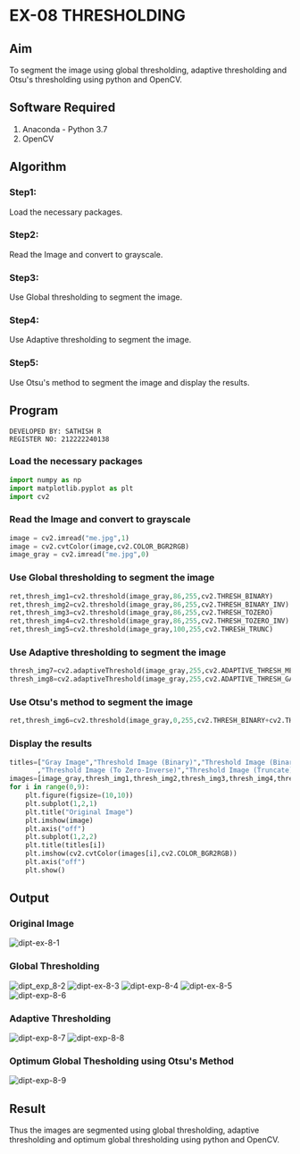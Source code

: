 # EX-08 THRESHOLDING
## Aim
To segment the image using global thresholding, adaptive thresholding and Otsu's thresholding using python and OpenCV.

## Software Required
1. Anaconda - Python 3.7
2. OpenCV

## Algorithm
### Step1:
Load the necessary packages.
### Step2:
Read the Image and convert to grayscale.
### Step3:
Use Global thresholding to segment the image.
### Step4:
Use Adaptive thresholding to segment the image.
### Step5:
Use Otsu's method to segment the image and display the results.
## Program
```
DEVELOPED BY: SATHISH R
REGISTER NO: 212222240138
```
### Load the necessary packages
```python
import numpy as np
import matplotlib.pyplot as plt
import cv2
```
### Read the Image and convert to grayscale
```python
image = cv2.imread("me.jpg",1)
image = cv2.cvtColor(image,cv2.COLOR_BGR2RGB)
image_gray = cv2.imread("me.jpg",0)
```
### Use Global thresholding to segment the image
```python
ret,thresh_img1=cv2.threshold(image_gray,86,255,cv2.THRESH_BINARY)
ret,thresh_img2=cv2.threshold(image_gray,86,255,cv2.THRESH_BINARY_INV)
ret,thresh_img3=cv2.threshold(image_gray,86,255,cv2.THRESH_TOZERO)
ret,thresh_img4=cv2.threshold(image_gray,86,255,cv2.THRESH_TOZERO_INV)
ret,thresh_img5=cv2.threshold(image_gray,100,255,cv2.THRESH_TRUNC)
```
### Use Adaptive thresholding to segment the image
```python
thresh_img7=cv2.adaptiveThreshold(image_gray,255,cv2.ADAPTIVE_THRESH_MEAN_C,cv2.THRESH_BINARY,11,2)
thresh_img8=cv2.adaptiveThreshold(image_gray,255,cv2.ADAPTIVE_THRESH_GAUSSIAN_C,cv2.THRESH_BINARY,11,2)
```
### Use Otsu's method to segment the image 
```python
ret,thresh_img6=cv2.threshold(image_gray,0,255,cv2.THRESH_BINARY+cv2.THRESH_OTSU)
```
### Display the results
```python
titles=["Gray Image","Threshold Image (Binary)","Threshold Image (Binary Inverse)","Threshold Image (To Zero)"
       ,"Threshold Image (To Zero-Inverse)","Threshold Image (Truncate)","Otsu","Adaptive Threshold (Mean)","Adaptive Threshold (Gaussian)"]
images=[image_gray,thresh_img1,thresh_img2,thresh_img3,thresh_img4,thresh_img5,thresh_img6,thresh_img7,thresh_img8]
for i in range(0,9):
    plt.figure(figsize=(10,10))
    plt.subplot(1,2,1)
    plt.title("Original Image")
    plt.imshow(image)
    plt.axis("off")
    plt.subplot(1,2,2)
    plt.title(titles[i])
    plt.imshow(cv2.cvtColor(images[i],cv2.COLOR_BGR2RGB))
    plt.axis("off")
    plt.show()
```
## Output
### Original Image
![dipt-ex-8-1](https://github.com/r-sathish-02/THRESHOLDING-/assets/118787261/4deb48ac-6422-4dba-ae6a-db6d3877b419)


### Global Thresholding
![dipt_exp_8-2](https://github.com/r-sathish-02/THRESHOLDING-/assets/118787261/ba8db646-d71e-4832-8679-005bb41b2ab3)
![dipt-ex-8-3](https://github.com/r-sathish-02/THRESHOLDING-/assets/118787261/eace1834-d9ed-4c22-855a-dcdbd3eec487)
![dipt-exp-8-4](https://github.com/r-sathish-02/THRESHOLDING-/assets/118787261/8a8d0b4f-958e-40e4-ac15-9045d4c71fc8)
![dipt-ex-8-5](https://github.com/r-sathish-02/THRESHOLDING-/assets/118787261/52663d0a-05f0-4272-afcb-87877d014978)
![dipt-exp-8-6](https://github.com/r-sathish-02/THRESHOLDING-/assets/118787261/ee723e75-dac5-47f3-917c-4b50b80bcece)




### Adaptive Thresholding
![dipt-exp-8-7](https://github.com/r-sathish-02/THRESHOLDING-/assets/118787261/80694b93-6cae-49c2-a852-6cc56c2bfcb2)
![dipt-exp-8-8](https://github.com/r-sathish-02/THRESHOLDING-/assets/118787261/7d6c32f9-8606-474e-bd42-c46cdbbb53df)



### Optimum Global Thesholding using Otsu's Method
![dipt-exp-8-9](https://github.com/r-sathish-02/THRESHOLDING-/assets/118787261/99a10eba-728e-4b30-a4cb-f7d8a0e3f22a)


## Result
Thus the images are segmented using global thresholding, adaptive thresholding and optimum global thresholding using python and OpenCV.
